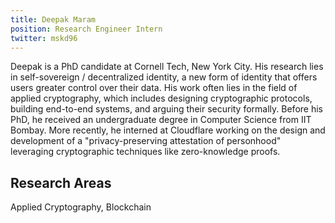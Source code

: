 ```yaml
---
title: Deepak Maram
position: Research Engineer Intern
twitter: mskd96
---
```


Deepak is a PhD candidate at Cornell Tech, New York City. His research lies in self-sovereign / decentralized identity, a new form of identity that offers users greater control over their data. His work often lies in the field of applied cryptography, which includes designing cryptographic protocols, building end-to-end systems, and arguing their security formally. Before his PhD, he received an undergraduate degree in Computer Science from IIT Bombay. More recently, he interned at Cloudflare working on the design and development of a "privacy-preserving attestation of personhood" leveraging cryptographic techniques like zero-knowledge proofs.

## Research Areas 
Applied Cryptography, Blockchain

